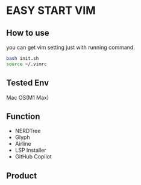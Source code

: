 # EASY START VIM

## How to use
you can get vim setting just with running command.
```bash
bash init.sh
source ~/.vimrc
```

## Tested Env
Mac OS(M1 Max)

## Function

- NERDTree
- Glyph
- Airline
- LSP Installer
- GitHub Copilot

## Product
